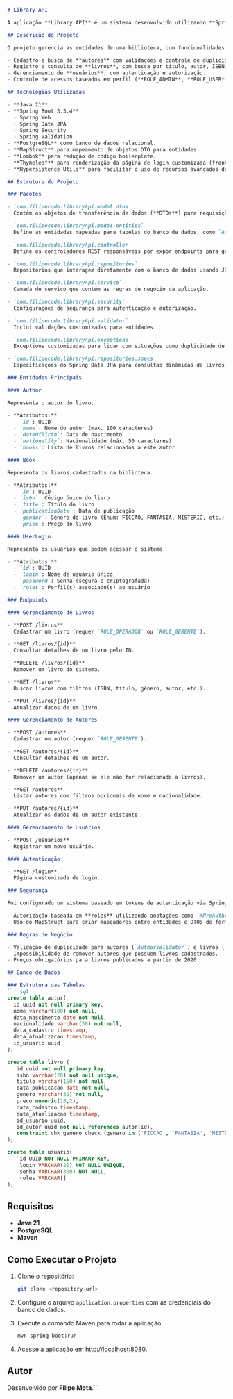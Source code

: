```markdown
# Library API

A aplicação **Library API** é um sistema desenvolvido utilizando **Spring Boot** que permite gerenciar uma biblioteca, incluindo o cadastro de livros, autores e usuários, além de garantir a segurança através da autenticação e autorização utilizando Spring Security.

## Descrição do Projeto

O projeto gerencia as entidades de uma biblioteca, com funcionalidades como:

- Cadastro e busca de **autores** com validações e controle de duplicidade.
- Registro e consulta de **livros**, com busca por título, autor, ISBN, gênero e ano de publicação.
- Gerenciamento de **usuários**, com autenticação e autorização.
- Controle de acessos baseados em perfil (**ROLE_ADMIN**, **ROLE_USER**, etc).

## Tecnologias Utilizadas

- **Java 21**
- **Spring Boot 3.3.4**
  - Spring Web
  - Spring Data JPA
  - Spring Security
  - Spring Validation
- **PostgreSQL** como banco de dados relacional.
- **MapStruct** para mapeamento de objetos DTO para entidades.
- **Lombok** para redução de código boilerplate.
- **Thymeleaf** para renderização da página de login customizada (frontend).
- **Hypersistence Utils** para facilitar o uso de recursos avançados do Hibernate.

## Estrutura do Projeto

### Pacotes

- `com.filipecode.libraryApi.model.dtos`  
  Contém os objetos de transferência de dados (**DTOs**) para requisição e resposta.

- `com.filipecode.libraryApi.model.entities`  
  Define as entidades mapeadas para tabelas do banco de dados, como `Author` e `Book`.

- `com.filipecode.libraryApi.controller`  
  Define os controladores REST responsáveis por expor endpoints para gerenciar livros, autores e usuários.  

- `com.filipecode.libraryApi.repositories`  
  Repositórios que interagem diretamente com o banco de dados usando JPA e Spring Data.

- `com.filipecode.libraryApi.service`  
  Camada de serviço que contém as regras de negócio da aplicação.

- `com.filipecode.libraryApi.security`  
  Configurações de segurança para autenticação e autorização.

- `com.filipecode.libraryApi.validator`  
  Inclui validações customizadas para entidades.

- `com.filipecode.libraryApi.exceptions`  
  Exceptions customizadas para lidar com situações como duplicidade de registro ou operação não permitida.

- `com.filipecode.libraryApi.repositories.specs`  
  Especificações do Spring Data JPA para consultas dinâmicas de livros.

### Entidades Principais

#### Author

Representa o autor do livro.

- **Atributos:**
  - `id`: UUID
  - `name`: Nome do autor (máx. 100 caracteres)
  - `dateOfBirth`: Data de nascimento
  - `nationality`: Nacionalidade (máx. 50 caracteres)
  - `books`: Lista de livros relacionados a este autor

#### Book

Representa os livros cadastrados na biblioteca.

- **Atributos:**
  - `id`: UUID
  - `isbn`: Código único do livro
  - `title`: Título do livro
  - `publicationDate`: Data de publicação
  - `gender`: Gênero do livro (Enum: FICCAO, FANTASIA, MISTERIO, etc.)
  - `price`: Preço do livro

#### UserLogin

Representa os usuários que podem acessar o sistema.

- **Atributos:**
  - `id`: UUID
  - `login`: Nome de usuário único
  - `password`: Senha (segura e criptografada)
  - `roles`: Perfil(s) associado(s) ao usuário

### Endpoints

#### Gerenciamento de Livros

- **POST /livros**  
  Cadastrar um livro (requer `ROLE_OPERADOR` ou `ROLE_GERENTE`).

- **GET /livros/{id}**  
  Consultar detalhes de um livro pelo ID.

- **DELETE /livros/{id}**  
  Remover um livro do sistema.

- **GET /livros**  
  Buscar livros com filtros (ISBN, título, gênero, autor, etc.).

- **PUT /livros/{id}**  
  Atualizar dados de um livro.

#### Gerenciamento de Autores

- **POST /autores**  
  Cadastrar um autor (requer `ROLE_GERENTE`).

- **GET /autores/{id}**  
  Consultar detalhes de um autor.

- **DELETE /autores/{id}**  
  Remover um autor (apenas se ele não for relacionado a livros).

- **GET /autores**  
  Listar autores com filtros opcionais de nome e nacionalidade.

- **PUT /autores/{id}**  
  Atualizar os dados de um autor existente.

#### Gerenciamento de Usuários

- **POST /usuarios**  
  Registrar um novo usuário.

#### Autenticação

- **GET /login**  
  Página customizada de login.

### Segurança

Foi configurado um sistema baseado em tokens de autenticação via Spring Security:

- Autorização baseada em **roles** utilizando anotações como `@PreAuthorize`.
- Uso do MapStruct para criar mapeadores entre entidades e DTOs de forma eficiente.

### Regras de Negócio

- Validação de duplicidade para autores (`AuthorValidator`) e livros (`BookValidator`).
- Impossibilidade de remover autores que possuem livros cadastrados.
- Preços obrigatórios para livros publicados a partir de 2020.

## Banco de Dados

### Estrutura das Tabelas
``` sql
create table autor(
  id uuid not null primary key,
  nome varchar(100) not null,
  data_nascimento date not null,
  nacionalidade varchar(50) not null,
  data_cadastro timestamp,
  data_atualizacao timestamp,
  id_usuario uuid
);

create table livro (
   id uuid not null primary key,
   isbn varchar(20) not null unique,
   titulo varchar(150) not null,
   data_publicacao date not null,
   genero varchar(30) not null,
   preco numeric(18,2),
   data_cadastro timestamp,
   data_atualizacao timestamp,
   id_usuario uuid,
   id_autor uuid not null references autor(id),
   constraint chk_genero check (genero in ('FICCAO', 'FANTASIA', 'MISTERIO','ROMANCE', 'BIOGRAFIA', 'CIENCIA') )
);

create table usuario(
    id UUID NOT NULL PRIMARY KEY,
    login VARCHAR(20) NOT NULL UNIQUE,
    senha VARCHAR(300) NOT NULL,
    roles VARCHAR[]
);
```
## Requisitos

- **Java 21**
- **PostgreSQL**
- **Maven**

## Como Executar o Projeto

1. Clone o repositório:
   ```bash
   git clone <repository-url>
   ```

2. Configure o arquivo `application.properties` com as credenciais do banco de dados.

3. Execute o comando Maven para rodar a aplicação:
   ```bash
   mvn spring-boot:run
   ```

4. Acesse a aplicação em [http://localhost:8080](http://localhost:8080).

## Autor
Desenvolvido por **Filipe Mota**.```

